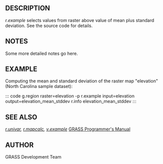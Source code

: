 ## DESCRIPTION

*r.example* selects values from raster above value of mean plus standard
deviation. See the source code for details.

## NOTES

Some more detailed notes go here.

## EXAMPLE

Computing the mean and standard deviation of the raster map
\"elevation\" (North Carolina sample dataset):

::: code
    g.region raster=elevation -p
    r.example input=elevation output=elevation_mean_stddev
    r.info elevation_mean_stddev
:::

## SEE ALSO

*[r.univar](r.univar.html), [r.mapcalc](r.mapcalc.html),
[v.example](v.example.html)* [GRASS Programmer\'s
Manual](https://grass.osgeo.org/programming8/)

## AUTHOR

GRASS Development Team
